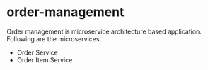 # order-management
Order management is microservice architecture based application.
Following are the microservices.

* <a> Order Service </a>
* <a>Order Item Service</a>

